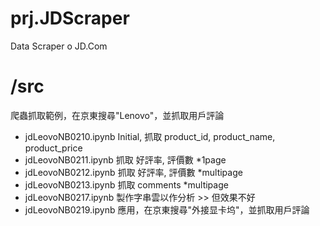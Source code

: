 # prj.JDScraper
 Data Scraper o JD.Com


# /src
爬蟲抓取範例，在京東搜尋"Lenovo"，並抓取用戶評論
- jdLeovoNB0210.ipynb  Initial, 抓取 product_id, product_name, product_price
- jdLeovoNB0211.ipynb  抓取 好評率, 評價數 *1page
- jdLeovoNB0212.ipynb  抓取 好評率, 評價數 *multipage
- jdLeovoNB0213.ipynb  抓取 comments *multipage
- jdLeovoNB0217.ipynb  製作字串雲以作分析 >> 但效果不好
- jdLeovoNB0219.ipynb  應用，在京東搜尋"外接显卡坞"，並抓取用戶評論
